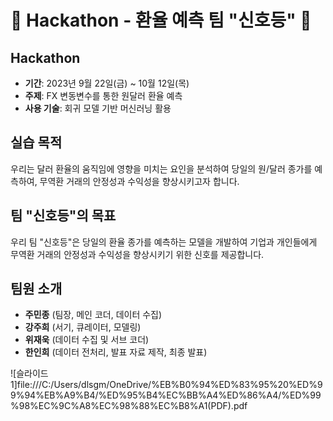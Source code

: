 # 🚀 Hackathon - 환율 예측 팀 "신호등" 🚀

## Hackathon

- **기간**: 2023년 9월 22일(금) ~ 10월 12일(목)
- **주제**: FX 변동변수를 통한 원달러 환율 예측
- **사용 기술**: 회귀 모델 기반 머신러닝 활용

## 실습 목적

우리는 달러 환율의 움직임에 영향을 미치는 요인을 분석하여 당일의 원/달러 종가를 예측하여, 무역환 거래의 안정성과 수익성을 향상시키고자 합니다.

## 팀 "신호등"의 목표

우리 팀 "신호등"은 당일의 환율 종가를 예측하는 모델을 개발하여 기업과 개인들에게 무역환 거래의 안정성과 수익성을 향상시키기 위한 신호를 제공합니다.

## 팀원 소개

- **주민종** (팀장, 메인 코더, 데이터 수집)
- **강주희** (서기, 큐레이터, 모델링)
- **위재욱** (데이터 수집 및 서브 코더)
- **한인희** (데이터 전처리, 발표 자료 제작, 최종 발표)

</div>


![슬라이드 1]file:///C:/Users/dlsgm/OneDrive/%EB%B0%94%ED%83%95%20%ED%99%94%EB%A9%B4/%ED%95%B4%EC%BB%A4%ED%86%A4/%ED%99%98%EC%9C%A8%EC%98%88%EC%B8%A1(PDF).pdf
